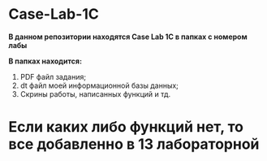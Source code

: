 # Case-Lab-1C

**В данном репозитории находятся Case Lab 1C в папках с номером лабы**

**В папках находится:**

1. PDF файл задания;
2. dt файл моей информационной базы данных;
3. Скрины работы, написанных функций и тд.

# Если каких либо функций нет, то все добавленно в 13 лабораторной
